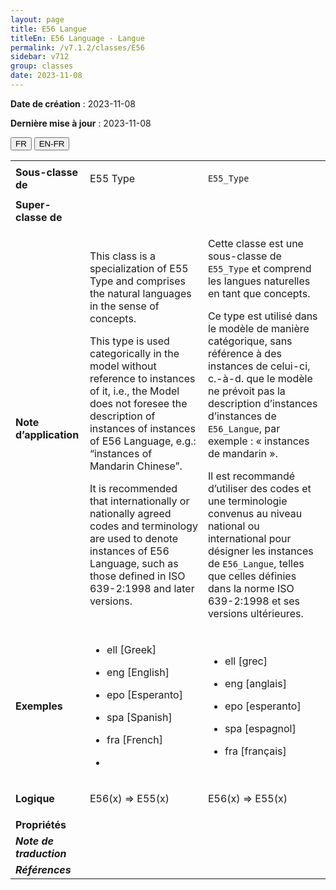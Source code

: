 ```yaml
---
layout: page
title: E56 Langue
titleEn: E56 Language - Langue
permalink: /v7.1.2/classes/E56
sidebar: v712
group: classes
date: 2023-11-08
---
```


**Date de création** : 2023-11-08

**Dernière mise à jour** : 2023-11-08

<div class="lang-buttons">
 <button id="fr" class="activate">FR</button>
 <button id="en-fr">EN-FR</button>
</div>

<table>
<tbody>
<tr>
<td><strong>Sous-classe de</strong></td>
<td class="en">
<p>E55 Type</p>
</td>
<td>
<p><code class="language-plaintext highlighter-rouge">E55_Type</code></p>
</td>
</tr>
<tr>
<td><strong>Super-classe de</strong></td>
<td class="en">
</td>
<td>
</td>
</tr>
<tr>
<td><strong>Note d’application</strong></td>
<td class="en">
<p>This class is a specialization of E55 Type and comprises the natural languages in the sense of concepts.</p>
<p>This type is used categorically in the model without reference to instances of it, i.e., the Model does not foresee the description of instances of instances of E56 Language, e.g.: “instances of Mandarin Chinese”.</p>
<p>It is recommended that internationally or nationally agreed codes and terminology are used to denote instances of E56 Language, such as those defined in ISO 639-2:1998 and later versions.</p>
</td>
<td>
<p>Cette classe est une sous-classe de <code class="language-plaintext highlighter-rouge">E55_Type</code> et comprend les langues naturelles en tant que concepts. </p>
<p>Ce type est utilisé dans le modèle de manière catégorique, sans référence à des instances de celui-ci, c.-à-d. que le modèle ne prévoit pas la description d’instances d’instances de <code class="language-plaintext highlighter-rouge">E56_Langue</code>, par exemple : « instances de mandarin ».</p>
<p>Il est recommandé d’utiliser des codes et une terminologie convenus au niveau national ou international pour désigner les instances de <code class="language-plaintext highlighter-rouge">E56_Langue</code>, telles que celles définies dans la norme ISO 639-2:1998 et ses versions ultérieures. </p>
</td>
</tr>
<tr>
<td><strong>Exemples</strong></td>
<td class="en">
<ul>
<li><p>ell [Greek] </p>
</li>
<li><p>eng [English] </p>
</li>
<li><p>epo [Esperanto] </p>
</li>
<li><p>spa [Spanish] </p>
</li>
<li><p>fra [French] </p>
</li>
<li></li>
</ul>
</td>
<td>
<ul>
<li><p>ell [grec]</p>
</li>
<li><p>eng [anglais]</p>
</li>
<li><p>epo [esperanto]</p>
</li>
<li><p>spa [espagnol]</p>
</li>
<li><p>fra [français]</p>
</li>
</ul>
</td>
</tr>
<tr>
<td><strong>Logique</strong></td>
<td class="en">
<p>E56(x) ⇒ E55(x)</p>
</td>
<td>
<p>E56(x) ⇒ E55(x)</p>
</td>
</tr>
<tr>
<td><strong>Propriétés</strong></td>
<td class="en">
</td>
<td>
</td>
</tr>
<tr>
<td><strong><em>Note de traduction</em></strong></td>
<td colspan="2">
</td>
</tr>
<tr>
<td><strong><em>Références</em></strong></td>
<td colspan="2">
<p><em></em></p>
</td>
</tr>
</tbody>
</table>
